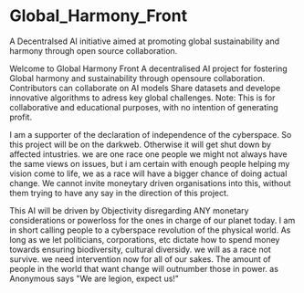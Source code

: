 # Global_Harmony_Front
A Decentralsed AI initiative aimed at promoting global sustainability and harmony through open source collaboration.

Welcome to Global Harmony Front A decentralised AI project for fostering Global harmony and sustainability through opensoure collaboration.
Contributors can collaborate on AI models Share datasets and develope innovative algorithms to adress key global challenges.
Note: This is for collaborative and educational purposes, with no intention of generating profit.

I am a supporter of the declaration of independence of the cyberspace. So this project will be on the darkweb. Otherwise it will get shut down by affected intustries. we are one race one people we might not always have the same views on issues, but i am certain with enough people helping my vision come to life, we as a race will have a bigger chance of doing actual change. We cannot invite moneytary driven organisations into this, without them trying to have any say in the direction of this project. 

This AI will be driven by Objectivity disregarding ANY monetary considerations or powerloss for the ones in charge of our planet today. 
I am in short calling people to a cyberspace revolution of the physical world. As long as we let politicians, corporations, etc dictate how to spend money towards ensuring biodiversity, cultural diversidy. we will as a race not survive. we need intervention now for all of our sakes. The amount of people in the world that want change will outnumber those in power. as Anonymous says "We are legion, expect us!"

